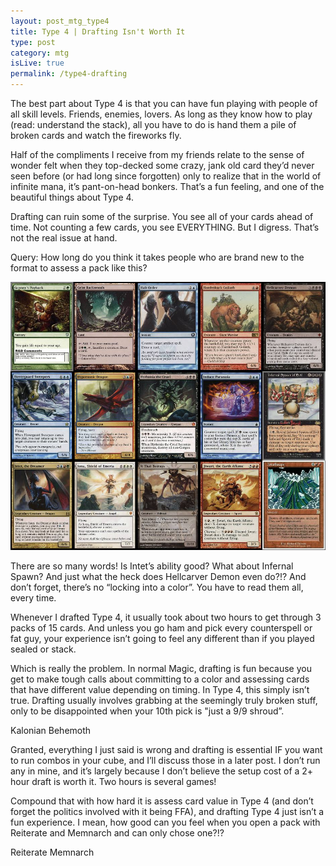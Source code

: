 ```yaml
---
layout: post_mtg_type4
title: Type 4 | Drafting Isn't Worth It
type: post
category: mtg
isLive: true
permalink: /type4-drafting
---
```


The best part about Type 4 is that you can have fun playing with people of all skill levels. Friends, enemies, lovers. As long as they know how to play (read: understand the stack), all you have to do is hand them a pile of broken cards and watch the fireworks fly.

Half of the compliments I receive from my friends relate to the sense of wonder felt when they top-decked some crazy, jank old card they’d never seen before (or had long since forgotten) only to realize that in the world of infinite mana, it’s pant-on-head bonkers. That’s a fun feeling, and one of the beautiful things about Type 4.

Drafting can ruin some of the surprise. You see all of your cards ahead of time. Not counting a few cards, you see EVERYTHING. But I digress. That’s not the real issue at hand.

Query: How long do you think it takes people who are brand new to the format to assess a pack like this?

<img src="images/type4/draft-pack.jpg"/>

There are so many words! Is Intet’s ability good? What about Infernal Spawn? And just what the heck does Hellcarver Demon even do?!? And don’t forget, there’s no “locking into a color”. You have to read them all, every time.

Whenever I drafted Type 4, it usually took about two hours to get through 3 packs of 15 cards. And unless you go ham and pick every counterspell or fat guy, your experience isn’t going to feel any different than if you played sealed or stack.

Which is really the problem. In normal Magic, drafting is fun because you get to make tough calls about committing to a color and assessing cards that have different value depending on timing. In Type 4, this simply isn’t true. Drafting usually involves grabbing at the seemingly truly broken stuff, only to be disappointed when your 10th pick is "just a 9/9 shroud”.

<div class="center">
  <auto-card-image>Kalonian Behemoth</auto-card-image>
</div>

Granted, everything I just said is wrong and drafting is essential IF you want to run combos in your cube, and I’ll discuss those in a later post. I don’t run any in mine, and it’s largely because I don’t believe the setup cost of a 2+ hour draft is worth it. Two hours is several games!

Compound that with how hard it is assess card value in Type 4 (and don’t forget the politics involved with it being FFA), and drafting Type 4 just isn’t a fun experience. I mean, how good can you feel when you open a pack with Reiterate and Memnarch and can only chose one?!?

<div class="center">
  <auto-card-image>Reiterate</auto-card-image>
  <auto-card-image>Memnarch</auto-card-image>
</div>
